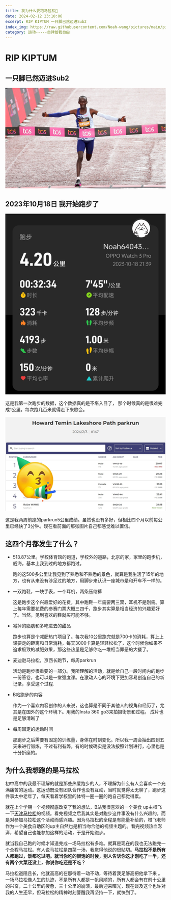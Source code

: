 ```yaml
---
title: 我为什么要跑马拉松🏃
date: 2024-02-12 23:10:06
excerpt: RIP KIPTUM 一只脚已然迈进Sub2
index_img: https://raw.githubusercontent.com/Noah-wang/pictures/main/picture/kiptum.jpg
category: 运动-----自律给我自由
---
```


# RIP KIPTUM

## 一只脚已然迈进Sub2

![kiptum](https://raw.githubusercontent.com/Noah-wang/pictures/main/picture/kiptum.jpg)

## 2023年10月18日 我开始跑步了

![firstrun](https://raw.githubusercontent.com/Noah-wang/pictures/main/picture/firstRun.jpg)

这是我第一次跑步的数据，这个数据真的是不堪入目了， 那个时候真的是很难完成1公里。每次跑几百米就得走下来歇会。

![firstparkrun](https://raw.githubusercontent.com/Noah-wang/pictures/main/picture/firstparkrun.jpg)

这是我两周前跑的parkrun5公里成绩。虽然也没有多好，但相比四个月以前每公里已经快了3分钟。现在看前面的那张图片自己都感觉难以置信。

## 这四个月都发生了什么？

- 513.87公里。学校体育馆的跑道，学校外的道路，北京的家，家里的跑步机，威海，基本上我到过的地方都跑过。

  跑的这500多公里让我见到了熟悉和不熟悉的景色，就算是我生活了15年的地方，也有从来没有涉足过的地方，用脚步来认识一座城市是和开车不一样的。

- 一双跑鞋，一块手表，一个耳机，两条压缩裤

  这是跑步这个兴趣爱好的花费，其中跑鞋一年需要两三双，耳机不是刚需。算上每年需要花费的参赛门票大概三四千，跑步其实算是相当经济的兴趣爱好了。当然，见到喜欢的鞋就买可能不够。

- 减掉的脂肪和多吃进去的甜品

  跑步也算是个减肥热门项目了。每次我10公里跑完就是700卡的消耗，算上上课要走的距离和日常消耗，每天3000卡算是轻轻松松了，这个时候你如果不追求极致的减肥效果，那这些热量是足够你吃一堆相当罪恶的大餐了。

- 麦迪逊马拉松，京西长跑节，每周parkrun

  活动是跑步很重要的一部分。我所理解的活动，就是给自己一段时间内的跑步一份答卷，也可以是一堂强度课。在激动人心的环境下更加容易创造自己的新记录，享受这个过程.

- B站跑步的内容

  作为一个喜欢内容创作的人来说，这也算是不同于其他人的视角和经历了，尤其是在国外的这个环境下。用我的Insta 360 go3来拍摄街景和过程。 成片也是足够清晰了

- 每周固定的运动时间

  那跑步之后需要有固定的训练量，身体在时刻变化。所以我一周会抽出四到五天来进行锻炼，不过有利有弊，有的时候确实是没法按照计划进行，心里也是十分折磨的。

## 为什么我想跑的是马拉松

初中高中的我最不理解的就是那些热爱跑步的人，不理解为什么有人会喜欢一个充满痛苦的运动。这运动既没有团队合作也没有互动，当时就觉得太无聊了，跑步这件事太中老年了，每天看着学校里的体特一圈一圈的跑自己都觉得累。

就在上个学期一个视频彻底改变了我的想法，B站我很喜欢的一个美食 up主橙飞一下[天津马拉松](https://www.bilibili.com/video/BV1s8411r7Yr/?share_source=copy_web&vd_source=1b8cb486fd8e847c65acaa57e0e844cb)的视频。看完视频之后我其实是对跑步这件事没有什么兴趣的，而是对参加马拉松这个活动而感兴趣。因为马拉松的全程是有能量补给的，橙飞老师作为一个美食自助区的up主自然也是相当吻合他的视频主题的。看完视频热血澎湃，希望自己也能参加这样的活动，于是开始跑步。

就当我自己跑的时候才知道完成一场马拉松有多难。就算是现在的我也无法跑完一个全程马拉松。有人说马拉松是四菜一汤，我觉得他说的很贴切。**马拉松不是所有人都跑过，饭都吃过吧。就当你吃的很饱的时候，别人告诉你这才刚吃了一半，还有两个大菜还没上，你说你吃还是不吃？**

马拉松道阻且长，他就高高的在那待着一动不动，等待着我足够高把他拿下来 。一场马拉松像人生的轨迹，不是所有人都是一帆风顺的，所有人都会有在前十公里的兴奋，二十公里的疲惫，三十公里的崩溃，最后迎来曙光，现在谈及这个也许对我的人生还早，但马拉松的精神时刻警醒我再坚持一下，就快到了。
